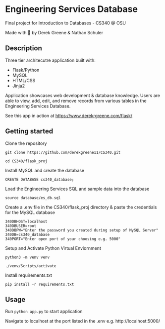 # Engineering Services Database

Final project for Introduction to Databases - CS340 @ OSU

Made with :green_heart: by Derek Greene & Nathan Schuler

## Description

Three tier architecutre application built with:

- Flask/Python
- MySQL
- HTML/CSS
- Jinja2

Application showcases web development & database knowledge. Users are able to view, add, edit, and remove records from various tables in the Engineering Services Database. 

See this app in action at https://www.derekrgreene.com/flask/

## Getting started

Clone the repository

`git clone https://github.com/derekgreene11/CS340.git`

`cd CS340/flask_proj`

Install MySQL and create the database

`CREATE DATABASE cs340_database;`

Load the Engineering Services SQL and sample data into the database

`source database/es_db.sql`

Create a .env file in the CS340/flask_proj directory & paste the credentials for the MySQL database 

```
340DBHOST=localhost
340DBUSER=root
340DBPW="Enter the password you created during setup of MySQL Server"
340DB=cs340_database
340PORT="Enter open port of your choosing e.g. 5000"
```

Setup and Activate Python Virtual Enviornment

`python3 -m venv venv`

`./venv/Scripts/activate`

Install requirements.txt

`pip install -r requirements.txt`

## Usage

Run `python app.py` to start application

Navigate to localhost at the port listed in the .env e.g. http://localhost:5000/